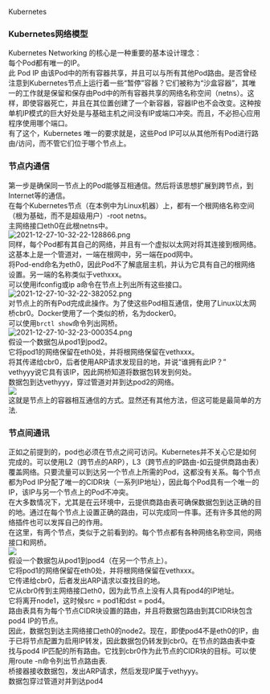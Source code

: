 Kubernetes
<a name="H4jc8"></a>
### Kubernetes网络模型
Kubernetes Networking 的核心是一种重要的基本设计理念：<br />每个Pod都有唯一的IP。<br />此 Pod IP 由该Pod中的所有容器共享，并且可以与所有其他Pod路由。是否曾经注意到Kubernetes节点上运行着一些“暂停”容器？它们被称为“沙盒容器”，其唯一的工作就是保留和保存由Pod中的所有容器共享的网络名称空间（netns）。这样，即使容器死亡，并且在其位置创建了一个新容器，容器IP也不会改变。这种按单机IP模式的巨大好处是与基础主机之间没有IP或端口冲突。而且，不必担心应用程序使用哪个端口。<br />有了这个，Kubernetes 唯一的要求就是，这些Pod IP可以从其他所有Pod进行路由/访问，而不管它们位于哪个节点上。
<a name="Y3Guj"></a>
### 节点内通信
第一步是确保同一节点上的Pod能够互相通信。然后将该思想扩展到跨节点，到Internet等的通信。<br />在每个Kubernetes节点（在本例中为Linux机器）上，都有一个根网络名称空间（根为基础，而不是超级用户）-root netns。<br />主网络接口eth0在此根netns中。<br />![2021-12-27-10-32-22-128866.png](https://cdn.nlark.com/yuque/0/2021/png/396745/1640572480655-83c3b7b3-2fbc-4a76-b811-744e9c09a500.png#clientId=u78e6d208-6d31-4&from=ui&id=ue099c7e5&originHeight=608&originWidth=1080&originalType=binary&ratio=1&rotation=0&showTitle=false&size=1973792&status=done&style=none&taskId=u50bd5f49-7ea1-450d-a7e2-982c31134ba&title=)<br />同样，每个Pod都有其自己的网络，并且有一个虚拟以太网对将其连接到根网络。这基本上是一个管道对，一端在根网中，另一端在pod网中。<br />将Pod-end命名为eth0，因此Pod不了解底层主机，并认为它具有自己的根网络设置。另一端的名称类似于vethxxx。<br />可以使用ifconfig或ip a命令在节点上列出所有这些接口。<br />![2021-12-27-10-32-22-382052.png](https://cdn.nlark.com/yuque/0/2021/png/396745/1640572491634-2f6ba04f-2ea8-4649-b51b-dfb796713129.png#clientId=u78e6d208-6d31-4&from=ui&id=u04c74c5a&originHeight=608&originWidth=1080&originalType=binary&ratio=1&rotation=0&showTitle=false&size=1973792&status=done&style=none&taskId=u4b41d30b-b032-417d-8b04-12bfb35c225&title=)<br />对节点上的所有Pod完成此操作。为了使这些Pod相互通信，使用了Linux以太网桥cbr0。Docker使用了一个类似的桥，名为docker0。<br />可以使用`brctl show`命令列出网桥。<br />![2021-12-27-10-32-23-000354.png](https://cdn.nlark.com/yuque/0/2021/png/396745/1640572504076-a19ce86b-0d6c-468a-8efb-e7c1ad797ba5.png#clientId=u78e6d208-6d31-4&from=ui&id=ue87aabc7&originHeight=608&originWidth=1080&originalType=binary&ratio=1&rotation=0&showTitle=false&size=1973792&status=done&style=none&taskId=u05b09ddd-f5e9-4622-a481-4f9c6d9d5f6&title=)<br />假设一个数据包从pod1到pod2。<br />它将pod1的网络保留在eth0处，并将根网络保留在vethxxx。<br />将其传递给cbr0，后者使用ARP请求发现目的地，并说“谁拥有此IP？”<br />vethyyy说它具有该IP，因此网桥知道将数据包转发到何处。<br />数据包到达vethyyy，穿过管道对并到达pod2的网络。<br />![](https://cdn.nlark.com/yuque/0/2021/gif/396745/1640572302002-3b574df4-71ad-4099-8093-3936bdeb0dd4.gif#clientId=u78e6d208-6d31-4&from=paste&id=ud5909eaf&originHeight=607&originWidth=1079&originalType=url&ratio=1&rotation=0&showTitle=false&status=done&style=none&taskId=u4dc9870d-a1ec-485d-9e99-03b983affad&title=)<br />这就是节点上的容器相互通信的方式。显然还有其他方法，但这可能是最简单的方法.
<a name="JdV2c"></a>
### 节点间通讯
正如之前提到的，pod也必须在节点之间可访问。Kubernetes并不关心它是如何完成的。可以使用L2（跨节点的ARP），L3（跨节点的IP路由-如云提供商路由表）覆盖网络。只要流量可以到达另一个节点上所需的Pod，这都没有关系。每个节点都为Pod IP分配了唯一的CIDR块（一系列IP地址），因此每个Pod具有一个唯一的IP，该IP与另一个节点上的Pod不冲突。<br />在大多数情况下，尤其是在云环境中，云提供商路由表可确保数据包到达正确的目的地。通过在每个节点上设置正确的路由，可以完成同一件事。还有许多其他的网络插件也可以发挥自己的作用。<br />在这里，有两个节点，类似于之前看到的。每个节点都有各种网络名称空间，网络接口和网桥。<br />![](https://cdn.nlark.com/yuque/0/2021/gif/396745/1640572302162-e73a4f4a-4124-4692-8822-e67eadd8784c.gif#clientId=u78e6d208-6d31-4&from=paste&id=u8b42d566&originHeight=414&originWidth=1079&originalType=url&ratio=1&rotation=0&showTitle=false&status=done&style=shadow&taskId=u8c27b19d-aa4e-434a-8add-5071beb0055&title=)<br />假设一个数据包从pod1到pod4（在另一个节点上）。<br />它将pod1的网络保留在eth0处，并将根网络保留在vethxxx。<br />它传递给cbr0，后者发出ARP请求以查找目的地。<br />它从cbr0传到主网络接口eth0，因为此节点上没有人具有pod4的IP地址。<br />它将离开node1，这时候src = pod1和dst = pod4。<br />路由表具有为每个节点CIDR块设置的路由，并且将数据包路由到其CIDR块包含pod4 IP的节点。<br />因此，数据包到达主网络接口eth0的node2。现在，即使pod4不是eth0的IP，由于已将节点配置为启用IP转发，因此数据包仍转发到cbr0。在节点的路由表中查找与pod4 IP匹配的所有路由。它找到cbr0作为此节点的CIDR块的目标。可以使用route -n命令列出节点路由表.<br />桥接器接收数据包，发出ARP请求，然后发现IP属于vethyyy。<br />数据包穿过管道对并到达pod4
